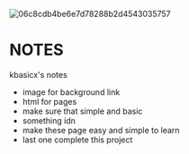 ![06c8cdb4be6e7d78288b2d4543035757](https://github.com/user-attachments/assets/02de3ed7-3a93-484d-9a65-a5c4247007b2)

# NOTES
kbasicx's notes
- image for background link
- html for pages
- make sure that simple and basic
- something idn
- make these page easy and simple to learn
- last one complete this project



